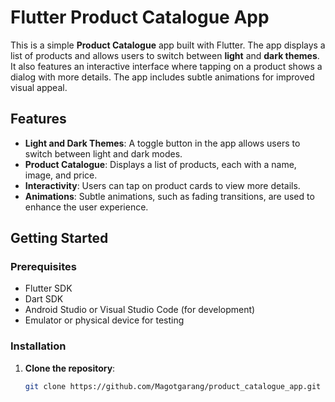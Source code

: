 # Flutter Product Catalogue App

This is a simple **Product Catalogue** app built with Flutter. The app displays a list of products and allows users to switch between **light** and **dark themes**. It also features an interactive interface where tapping on a product shows a dialog with more details. The app includes subtle animations for improved visual appeal.

## Features

- **Light and Dark Themes**: A toggle button in the app allows users to switch between light and dark modes.
- **Product Catalogue**: Displays a list of products, each with a name, image, and price.
- **Interactivity**: Users can tap on product cards to view more details.
- **Animations**: Subtle animations, such as fading transitions, are used to enhance the user experience.

## Getting Started

### Prerequisites

- Flutter SDK
- Dart SDK
- Android Studio or Visual Studio Code (for development)
- Emulator or physical device for testing

### Installation

1. **Clone the repository**:
   ```bash
   git clone https://github.com/Magotgarang/product_catalogue_app.git
